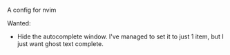 A config for nvim



Wanted:

- Hide the autocomplete window. I've managed to set it to just 1 item, but I just want ghost text complete.
